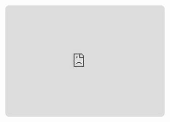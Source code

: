 ###

<iframe style="border-radius:12px" src="https://open.spotify.com/embed/track/0zB7BMez74d5Fn5U3v1PZy?utm_source=generator" width="100%" height="352" frameBorder="0" allowfullscreen="" allow="autoplay; clipboard-write; encrypted-media; fullscreen; picture-in-picture" loading="lazy"></iframe>
